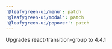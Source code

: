 ```yaml
---
'@leafygreen-ui/menu': patch
'@leafygreen-ui/modal': patch
'@leafygreen-ui/popover': patch
---
```


Upgrades react-transition-group to 4.4.1
